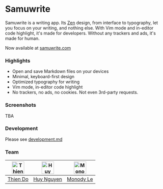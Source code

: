 # Samuwrite

Samuwrite is a writing app. Its [Zen] design, from interface to typography, let you focus on your writing, and nothing else. With Vim mode and in-editor code highlight, it's made for developers. Without any trackers and ads, it's made for human.

Now available at [samuwrite.com]

[zen]: https://en.wikipedia.org/wiki/Zen
[samuwrite.com]: https://samuwrite.com

### Highlights

- Open and save Markdown files on your devices
- Minimal, keyboard-first design
- Optimized typography for writing
- Vim mode, in-editor code highlight
- No trackers, no ads, no cookies. Not even 3rd-party requests.

### Screenshots

TBA

### Development

Please see [development.md](/docs/development.md)

### Team

| [<img src="https://github.com/thien-do.png?size=80" alt="Thien Do" width="40" height="40">](https://github.com/thien-do) | [<img src="https://github.com/huyng12.png?size=80" alt="Huy Nguyen" width="40" height="40">](https://github.com/huyng12) | [<img src="https://github.com/monodyle.png?size=80" alt="Monody Le" width="40" height="40">](https://github.com/monodyle) |
| :----------------------------------------------------------------------------------------------------------------------: | :----------------------------------------------------------------------------------------------------------------------: | :-----------------------------------------------------------------------------------------------------------------------: |
|                                         [Thien Do](https://github.com/thien-do)                                          |                                         [Huy Nguyen](https://github.com/huyng12)                                         |                                         [Monody Le](https://github.com/monodyle)                                          |
